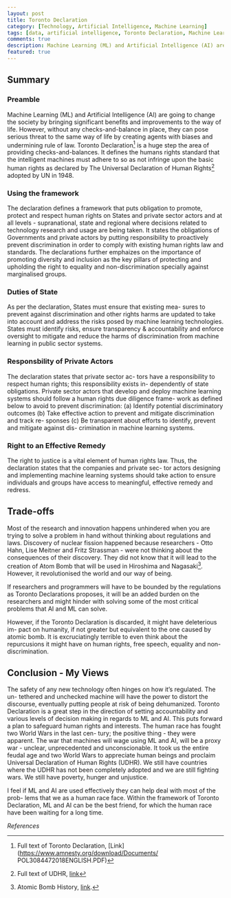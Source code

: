 ```yaml
---
layout: post
title: Toronto Declaration
category: [Technology, Artificial Intelligence, Machine Learning]
tags: [data, artificial intelligence, Toronto Declaration, Machine Learning, ML, ai]
comments: true
description: Machine Learning (ML) and Artificial Intelligence (AI) are going to change the society by bringing significant benefits and improvements to the way of life. However, without any checks-and-balance in place, they can pose serious threat to the same way of life by creating agents with biases and undermining rule of law. Toronto Declaration 1 is a huge step the area of providing checks-and-balances. It defines the humans rights standard that the intelligent machines must adhere to so as not infringe upon the basic human rights as declared by The Universal Declaration of Human Rights 2 adopted by UN in 1948.
featured: true
---
```


## Summary

### Preamble

Machine Learning (ML) and Artificial Intelligence (AI) are going to change the society by bringing significant benefits and improvements to the way of life. However, without any checks-and-balance in place, they can pose serious threat to the same way of life by creating agents with biases and undermining rule of law. Toronto Declaration[^1] is a huge step the area of providing checks-and-balances. It defines the humans rights standard that the intelligent machines must adhere to so as not infringe upon the basic human rights as declared by The Universal Declaration of Human Rights[^2] adopted by UN in 1948.

### Using the framework

The declaration defines a framework that puts obligation to promote, protect and respect human rights on States and private sector actors and at all levels - supranational, state and regional where decisions related to technology research and usage are being taken. It states the obligations of Governments and private actors by putting responsibility to proactively prevent discrimination in order to comply with existing human rights law and standards. The declarations further emphaizes on the importance of promoting diversity and inclusion as the key pillars of protecting and upholding the right to equality and non-discrimination specially against marginalised groups.

### Duties of State

As per the declaration, States must ensure that existing mea- sures to prevent against discrimination and other rights harms are updated to take into account and address the risks posed by machine learning technologies. States must identify risks, ensure transparency & accountability and enforce oversight to mitigate and reduce the harms of discrimination from machine learning in public sector systems.

### Responsbility of Private Actors

The declaration states that private sector ac- tors have a responsibility to respect human rights; this responsibility exists in- dependently of state obligations. Private sector actors that develop and deploy machine learning systems should follow a human rights due diligence frame- work as defined below to avoid to prevent discrimination:
  (a) Identify potential discriminatory outcomes
  (b) Take effective action to prevent and mitigate discrimination and track re-
sponses
  (c) Be transparent about efforts to identify, prevent and mitigate against dis-
crimination in machine learning systems.

### Right to an Effective Remedy

The right to justice is a vital element of human rights law. Thus, the declaration states that the companies and private sec- tor actors designing and implementing machine learning systems should take action to ensure individuals and groups have access to meaningful, effective remedy and redress.


## Trade-offs

Most of the research and innovation happens unhindered when you are trying to solve a problem in hand without thinking about regulations and laws. Discovery of nuclear fission happened because researchers - Otto Hahn, Lise Meitner and Fritz Strassman - were not thinking about the consequences of their discovery. They did not know that it will lead to the creation of Atom Bomb that will be used in Hiroshima and Nagasaki[^3]. However, it revolutionised the world and our way of being.

If researchers and programmers will have to be bounded by the regulations as Toronto Declarations proposes, it will be an added burden on the researchers and might hinder with solving some of the most critical problems that AI and ML can solve.

However, if the Toronto Declaration is discarded, it might have deleterious im- pact on humanity, if not greater but equivalent to the one caused by atomic bomb. It is excruciatingly terrible to even think about the repurcusions it might have on human rights, free speech, equality and non-discrimination.

## Conclusion - My Views

The safety of any new technology often hinges on how it’s regulated. The un- tethered and unchecked machine will have the power to distort the discourse, eventually putting people at risk of being dehumanized. Toronto Declaration is a great step in the direction of setting accountability and various levels of decision making in regards to ML and AI. This puts forward a plan to safeguard human rights and interests. The human race has fought two World Wars in the last cen- tury; the positive thing - they were apparent. The war that machines will wage using ML and AI, will be a proxy war - unclear, unprecedented and unconscionable. It took us the entire feudal age and two World Wars to appreciate human beings and proclaim Universal Declaration of Human Rights (UDHR). We still have countries where the UDHR has not been completely adopted and we are still fighting wars. We still have poverty, hunger and unjustice.


I feel if ML and AI are used effectively they can help deal with most of the prob- lems that we as a human race face. Within the framework of Toronto Declaration, ML and AI can be the best friend, for which the human race have been waiting for a long time.

*References*

[^1]: Full text of Toronto Declaration, [Link](https://www.amnesty.org/download/Documents/ POL3084472018ENGLISH.PDF)
 

[^2]: Full text of UDHR, [link](https://www.un.org/en/universal-declaration-human-rights/)

[^3]: Atomic Bomb History, [link](https://www.history.com/topics/world-war-ii/atomic-bomb-history).





